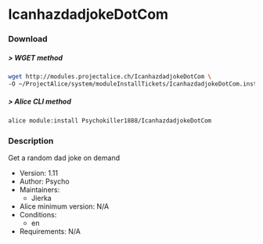 # IcanhazdadjokeDotCom

### Download

##### > WGET method
```bash
wget http://modules.projectalice.ch/IcanhazdadjokeDotCom \
-O ~/ProjectAlice/system/moduleInstallTickets/IcanhazdadjokeDotCom.install
```

##### > Alice CLI method
```bash
alice module:install Psychokiller1888/IcanhazdadjokeDotCom
```

### Description
Get a random dad joke on demand

- Version: 1.11
- Author: Psycho
- Maintainers:
  - Jierka
- Alice minimum version: N/A
- Conditions:
  - en
- Requirements: N/A
